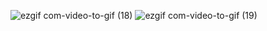 ![ezgif com-video-to-gif (18)](https://github.com/boeunLee/PracticeMbti/assets/111286497/7ba088e0-4ce4-4def-9adf-506b0899027a)
![ezgif com-video-to-gif (19)](https://github.com/boeunLee/PracticeMbti/assets/111286497/998ce957-b056-4f05-aee2-51eb7598afc9)
